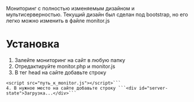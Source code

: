 Мониторинг с полностью изменяемым дизайном и мультисерверностью. Текущий дизайн был сделан под bootstrap, но его легко можно изменить в файле monitor.js

Установка
=========
1. Залейте мониторинг на сайт в любую папку
2. Отредактируйте monitor.php и monitor.js
3. В тег head на сайте добавьте строку
```<script src="http://code.jquery.com/jquery-1.8.3.min.js"></script>
<script src="путь_к_monitor.js"></script>```
4. В нужное место на сайте добавьте строку ```<div id="server-state">Загрузка...</div>```
